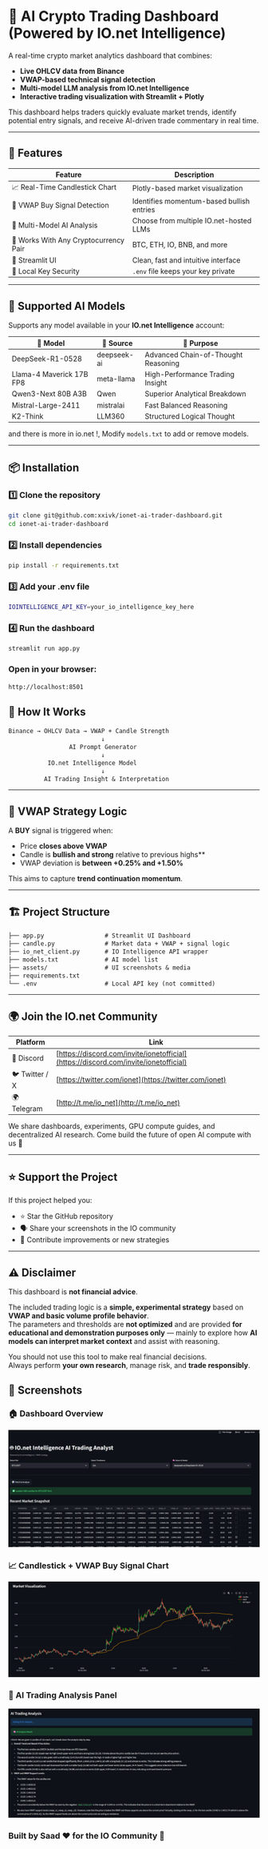 # 🤖 AI Crypto Trading Dashboard (Powered by IO.net Intelligence)

A real-time crypto market analytics dashboard that combines:
- **Live OHLCV data from Binance**
- **VWAP-based technical signal detection**
- **Multi-model LLM analysis from IO.net Intelligence**
- **Interactive trading visualization with Streamlit + Plotly**

This dashboard helps traders quickly evaluate market trends, identify potential entry signals, and receive AI-driven trade commentary in real time.

---

## 🚀 Features

| Feature | Description |
|--------|-------------|
| 📈 Real-Time Candlestick Chart | Plotly-based market visualization |
| 🎯 VWAP Buy Signal Detection | Identifies momentum-based bullish entries |
| 🧠 Multi-Model AI Analysis | Choose from multiple IO.net-hosted LLMs |
| 🔄 Works With Any Cryptocurrency Pair | BTC, ETH, IO, BNB, and more |
| 🧩 Streamlit UI | Clean, fast and intuitive interface |
| 🔐 Local Key Security | `.env` file keeps your key private |

---

## 🧠 Supported AI Models

Supports any model available in your **IO.net Intelligence** account:

| 🧠 Model | 💼 Source | 📝 Purpose |
|--------|---------|---------|
| DeepSeek-R1-0528 | deepseek-ai | Advanced Chain-of-Thought Reasoning |
| Llama-4 Maverick 17B FP8 | meta-llama | High-Performance Trading Insight |
| Qwen3-Next 80B A3B | Qwen | Superior Analytical Breakdown |
| Mistral-Large-2411 | mistralai | Fast Balanced Reasoning |
| K2-Think | LLM360 | Structured Logical Thought |

and there is more in io.net !, Modify `models.txt` to add or remove models.

---

## 📦 Installation

### 1️⃣ Clone the repository
```bash
git clone git@github.com:xxivk/ionet-ai-trader-dashboard.git
cd ionet-ai-trader-dashboard
```

### 2️⃣ Install dependencies
```bash
pip install -r requirements.txt
```


### 3️⃣ Add your .env file
```bash
IOINTELLIGENCE_API_KEY=your_io_intelligence_key_here
```

### 4️⃣ Run the dashboard
```bash
streamlit run app.py
```
### Open in your browser:

```bash
http://localhost:8501
```









## 📡 How It Works

```
Binance → OHLCV Data → VWAP + Candle Strength
                          ↓
                 AI Prompt Generator
                          ↓
           IO.net Intelligence Model
                          ↓
          AI Trading Insight & Interpretation
```

---

## 🎯 VWAP Strategy Logic

A **BUY** signal is triggered when:

* Price **closes above VWAP**
* Candle is **bullish and strong** relative to previous highs**
* VWAP deviation is **between +0.25% and +1.50%**

This aims to capture **trend continuation momentum**.

---

## 🏗 Project Structure

```
├── app.py                 # Streamlit UI Dashboard
├── candle.py              # Market data + VWAP + signal logic
├── io_net_client.py       # IO Intelligence API wrapper
├── models.txt             # AI model list
├── assets/                # UI screenshots & media
├── requirements.txt
└── .env                   # Local API key (not committed)
```

---

## 🌍 Join the IO.net Community

| Platform       | Link                                                                                 |
| -------------- | ------------------------------------------------------------------------------------ |
| 💬 Discord     | [https://discord.com/invite/ionetofficial](https://discord.com/invite/ionetofficial) |
| 🐦 Twitter / X | [https://twitter.com/ionet](https://twitter.com/ionet)                               |
| 🌍 Telegram    | [http://t.me/io_net](http://t.me/io_net)                                             |

We share dashboards, experiments, GPU compute guides, and decentralized AI research.
Come build the future of open AI compute with us 🚀

---

## ⭐ Support the Project

If this project helped you:

* ⭐ Star the GitHub repository
* 🗣 Share your screenshots in the IO community
* 🔧 Contribute improvements or new strategies

---


## ⚠️ Disclaimer

This dashboard is **not financial advice**.

The included trading logic is a **simple, experimental strategy** based on **VWAP and basic volume profile behavior**.  
The parameters and thresholds are **not optimized** and are provided **for educational and demonstration purposes only** — mainly to explore how **AI models can interpret market context** and assist with reasoning.

You should not use this tool to make real financial decisions.  
Always perform **your own research**, manage risk, and **trade responsibly**.





## 📸 Screenshots

### 🏠 Dashboard Overview
![Dashboard](https://raw.githubusercontent.com/xxivk/ionet-ai-trader-dashboard/main/assets/dashboard.png)

### 📈 Candlestick + VWAP Buy Signal Chart
![Chart](https://raw.githubusercontent.com/xxivk/ionet-ai-trader-dashboard/main/assets/chart.png)

### 🤖 AI Trading Analysis Panel
![Analysis](https://raw.githubusercontent.com/xxivk/ionet-ai-trader-dashboard/main/assets/analysis.png)

### Built by **Saad** ❤️ for the **IO Community** 💛
